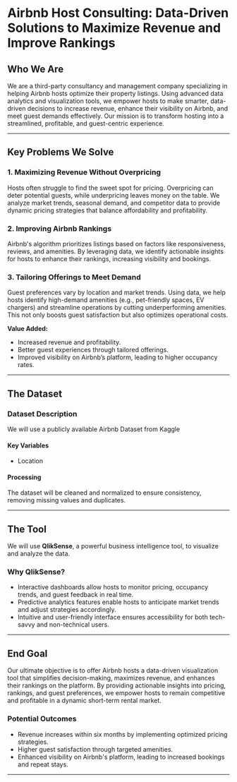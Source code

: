 # Airbnb Host Consulting: Data-Driven Solutions to Maximize Revenue and Improve Rankings

## **Who We Are**
We are a third-party consultancy and management company specializing in helping Airbnb hosts optimize their property listings. Using advanced data analytics and visualization tools, we empower hosts to make smarter, data-driven decisions to increase revenue, enhance their visibility on Airbnb, and meet guest demands effectively. Our mission is to transform hosting into a streamlined, profitable, and guest-centric experience.

---

## **Key Problems We Solve**

### 1. Maximizing Revenue Without Overpricing
Hosts often struggle to find the sweet spot for pricing. Overpricing can deter potential guests, while underpricing leaves money on the table. We analyze market trends, seasonal demand, and competitor data to provide dynamic pricing strategies that balance affordability and profitability.

### 2. Improving Airbnb Rankings
Airbnb's algorithm prioritizes listings based on factors like responsiveness, reviews, and amenities. By leveraging data, we identify actionable insights for hosts to enhance their rankings, increasing visibility and bookings.

### 3. Tailoring Offerings to Meet Demand
Guest preferences vary by location and market trends. Using data, we help hosts identify high-demand amenities (e.g., pet-friendly spaces, EV chargers) and streamline operations by cutting underperforming amenities. This not only boosts guest satisfaction but also optimizes operational costs.

**Value Added:**  
- Increased revenue and profitability.  
- Better guest experiences through tailored offerings.  
- Improved visibility on Airbnb’s platform, leading to higher occupancy rates.

---

## **The Dataset**

### **Dataset Description**
We will use a publicly available Airbnb Dataset from Kaggle 

#### **Key Variables**
- Location 

#### **Processing**
The dataset will be cleaned and normalized to ensure consistency, removing missing values and duplicates.

---

## **The Tool**

We will use **QlikSense**, a powerful business intelligence tool, to visualize and analyze the data. 

### **Why QlikSense?**
- Interactive dashboards allow hosts to monitor pricing, occupancy trends, and guest feedback in real time.
- Predictive analytics features enable hosts to anticipate market trends and adjust strategies accordingly.
- Intuitive and user-friendly interface ensures accessibility for both tech-savvy and non-technical users.

---

## **End Goal**

Our ultimate objective is to offer Airbnb hosts a data-driven visualization tool that simplifies decision-making, maximizes revenue, and enhances their rankings on the platform. By providing actionable insights into pricing, rankings, and guest preferences, we empower hosts to remain competitive and profitable in a dynamic short-term rental market.  

### **Potential Outcomes**
- Revenue increases within six months by implementing optimized pricing strategies.  
- Higher guest satisfaction through targeted amenities.  
- Enhanced visibility on Airbnb's platform, leading to increased bookings and repeat stays.  

---

